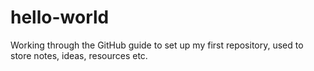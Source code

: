 # hello-world
Working through the GitHub guide to set up my first repository, used to store notes, ideas, resources etc.
